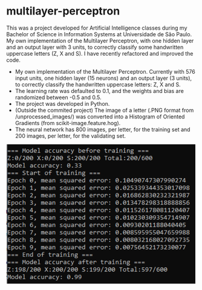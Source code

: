 # multilayer-perceptron

This was a project developed for Artificial Intelligence classes during my Bachelor of Science in Information Systems at Universidade de São Paulo. My own implementation of the Multilayer Perceptron, with one hidden layer and an output layer with 3 units, to correctly classify some handwritten uppercase letters (Z, X and S). I have recently refactored and improved the code.

* My own implementation of the Multilayer Perceptron. Currently with 576 input units, one hidden layer (15 neurons) and an output layer (3 units), to correctly classify the handwritten uppercase letters: Z, X and S.
* The learning rate was defaulted to 0.1, and the weights and bias are randomized between -0.5 and 0.5.
* The project was developed in Python.
* (Outside the commited project) The image of a letter (.PNG format from /unprocessed_images/) was converted into a Histogram of Oriented Gradients (from scikit-image.feature.hog).
* The neural network has 800 images, per letter, for the training set and 200 images, per letter, for the validating set.

<img src="pictures/multilayer_perceptron.PNG" width="500">
